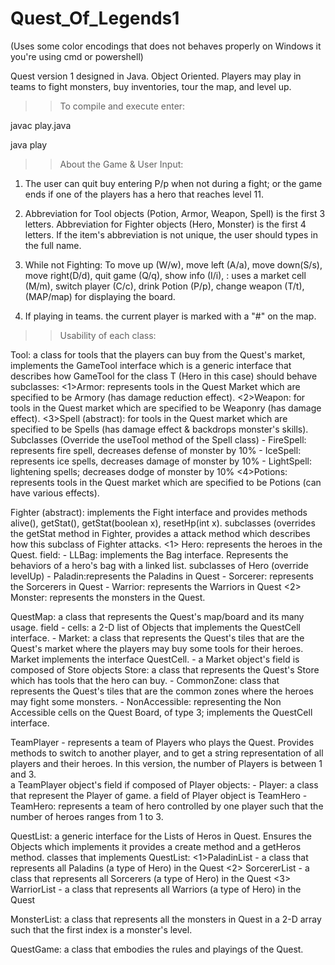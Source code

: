# Quest_Of_Legends1
(Uses some color encodings that does not behaves properly on Windows it you're using cmd or powershell)


Quest version 1 designed in Java. Object Oriented. Players may play in teams to fight monsters, buy inventories, tour the map, and level up. 

>> To compile and execute enter:

javac play.java

java play

>> About the Game & User Input:

1. The user can quit buy entering P/p when not during a fight; or the game ends if one of the players has a hero that reaches level 11. 

2. Abbreviation for Tool objects (Potion, Armor, Weapon, Spell) is the first 3 letters. Abbreviation
for Fighter objects (Hero, Monster) is the first 4 letters. If the item's abbreviation is not unique, the user should types in the full name. 

3. While not Fighting:  To move up (W/w), move left (A/a), move down(S/s), move right(D/d), quit game (Q/q), show info (I/i), 
<NEW>: uses a market cell (M/m), switch player (C/c), drink Potion (P/p), change weapon (T/t), (MAP/map) for
displaying the board. 

4. If playing in teams. the current player is marked with a "#" on the map. 

>>  Usability of each class:

Tool: a class for tools that the players can buy from the Quest's market, implements the GameTool<Hero> interface which is a generic interface that describes how GameTool for 
the class T (Hero in this case) should behave
subclasses: 
	<1>Armor: represents tools in the Quest Market which are specified to be Armory (has damage reduction effect).
	<2>Weapon: for tools in the Quest market which are specified to be Weaponry (has damage effect). 
	<3>Spell (abstract): for tools in the Quest market which are specified to be Spells (has damage effect & backdrops monster's skills).
	Subclasses (Override the useTool method of the Spell class) 
		- FireSpell: represents fire spell, decreases defense of monster by 10%
		- IceSpell: represents ice spells, decreases damage of monster by 10%
		- LightSpell: lightening spells; decreases dodge of monster by 10%
	<4>Potions: represents tools in the Quest market which are specified to be Potions (can have various effects).

Fighter (abstract): implements the Fight interface and provides methods alive(), getStat(), getStat(boolean x), resetHp(int x). 
subclasses (overrides the getStat method in Fighter, provides a attack method which describes how this subclass of Fighter attacks. 
	<1> Hero: represents the heroes in the Quest.
	field:
	- LLBag: implements the Bag interface. Represents the behaviors of a hero's bag with a 	linked list.
	subclasses of Hero (override levelUp)
	- Paladin:represents the Paladins in Quest
	- Sorcerer: represents the Sorcerers in Quest
	- Warrior: represents the Warriors in Quest
	<2> Monster: represents the monsters in the Quest.

QuestMap:  a class that represents the Quest's map/board and its many usage. 
	field - cells: a 2-D list of Objects that implements the QuestCell interface.
	- Market:  a class that represents the Quest's tiles that are the Quest's market where the 	players may buy some tools for their heroes. Market implements the interface QuestCell. 
		- a Market object's field is composed of Store objects
			Store: a class that represents the Quest's Store which has tools that the hero 			can buy. 
		-  CommonZone: class that represents the Quest's tiles that are the common zones 		where the heroes may fight some monsters. 
		-  NonAccessible: representing the Non Accessible cells on the Quest Board, of type 		3; implements the QuestCell interface.

TeamPlayer - represents a team of Players who plays the Quest. Provides methods to switch to another player, and to get a string representation of all players and their heroes. In this version, the number of Players is between 1 and 3.  
	a TeamPlayer object's field if composed of Player objects:
	- Player: a class that represent the Player of game. 
		a field of Player object is TeamHero
		- TeamHero: represents a team of hero controlled by one player such that the 			number of heroes ranges from 1 to 3.

QuestList<T extends Hero>: a generic interface for the Lists of Heros in Quest. Ensures the Objects which implements it provides a create method and a getHeros method.
classes that implements QuestList:
	<1>PaladinList - a class that represents all Paladins (a type of Hero) in the Quest
	<2> SorcererList - a class that represents all Sorcerers (a type of Hero) in the Quest 
	<3> WarriorList - a class that represents all Warriors (a type of Hero) in the Quest 

MonsterList:  a class that represents all the monsters in Quest in a 2-D array such that the first index is a monster's level. 

QuestGame: a class that embodies the rules and playings of the Quest.
